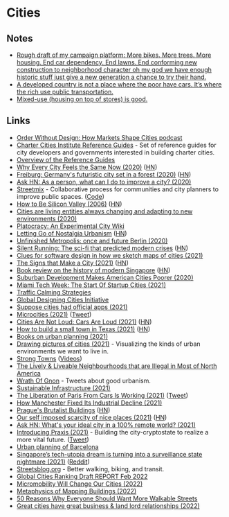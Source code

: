 # Cities

## Notes

- [Rough draft of my campaign platform: More bikes. More trees. More housing. End car dependency. End lawns. End conforming new construction to neighborhood character oh my god we have enough historic stuff just give a new generation a chance to try their hand.](https://twitter.com/zachklein/status/1440780815131033600)
- [A developed country is not a place where the poor have cars. It’s where the rich use public transportation.](https://twitter.com/zachklein/status/1457012008730120201)
- [Mixed-use (housing on top of stores) is good.](https://twitter.com/jake_gotta/status/1466189950135640065)

## Links

- [Order Without Design: How Markets Shape Cities podcast](https://overcast.fm/itunes1509606453/order-without-design-how-markets-shape-cities)
- [Charter Cities Institute Reference Guides](https://www.chartercitiesinstitute.org/category/reference-guides) - Set of reference guides for city developers and governments interested in building charter cities.
- [Overview of the Reference Guides](https://www.chartercitiesinstitute.org/post/overview-of-the-reference-guides)
- [Why Every City Feels the Same Now (2020)](https://www.theatlantic.com/technology/archive/2020/08/why-every-city-feels-same-now/615556/) ([HN](https://news.ycombinator.com/item?id=24259916))
- [Freiburg: Germany's futuristic city set in a forest (2020)](http://www.bbc.com/travel/story/20200715-freiburg-germanys-futuristic-city-set-in-a-forest) ([HN](https://news.ycombinator.com/item?id=24455406))
- [Ask HN: As a person, what can I do to improve a city? (2020)](https://news.ycombinator.com/item?id=25007697)
- [Streetmix](https://streetmix.net/) - Collaborative process for communities and city planners to improve public spaces. ([Code](https://github.com/streetmix/streetmix))
- [How to Be Silicon Valley (2006)](http://www.paulgraham.com/siliconvalley.html) ([HN](https://news.ycombinator.com/item?id=25115336))
- [Cities are living entities always changing and adapting to new environments (2020)](https://thinkthinkthink.substack.com/p/resilience)
- [Platocracy: An Experimental City Wiki](https://www.notion.so/Platocracy-An-Experimental-City-Wiki-4faf1beae8454aa19d3649afa7f5b59e)
- [Letting Go of Nostalgia Urbanism](https://www.granolashotgun.com/granolashotguncom/2mvygaw3y67fx5bqrvno2lp452zifc) ([HN](https://news.ycombinator.com/item?id=25626389))
- [Unfinished Metropolis: once and future Berlin (2020)](https://www.degradedorbit.com/articles/unfinished-metropolis-once-and-future-berlin)
- [Silent Running: The sci-fi that predicted modern crises](https://www.bbc.com/culture/article/20210212-silent-running-the-sci-fi-that-predicted-modern-crises) ([HN](https://news.ycombinator.com/item?id=26212975))
- [Clues for software design in how we sketch maps of cities (2021)](https://interconnected.org/home/2021/03/31/maps)
- [The Signs that Make a City (2021)](https://tribunemag.co.uk/2021/04/the-signs-that-make-a-city) ([HN](https://news.ycombinator.com/item?id=26839799))
- [Book review on the history of modern Singapore](https://www.lrb.co.uk/the-paper/v43/n06/thomas-meaney/the-bayswater-grocer) ([HN](https://news.ycombinator.com/item?id=26868966))
- [Suburban Development Makes American Cities Poorer (2020)](https://www.youtube.com/watch?v=VVUeqxXwCA0)
- [Miami Tech Week: The Start Of Startup Cities (2021)](https://1729.com/miami/)
- [Traffic Calming Strategies](https://globaldesigningcities.org/publication/global-street-design-guide/designing-streets-people/designing-for-motorists/traffic-calming-strategies/)
- [Global Designing Cities Initiative](https://globaldesigningcities.org/)
- [Suppose cities had official apps (2021)](https://twitter.com/balajis/status/1391635915370500096)
- [Microcities (2021)](https://www.interfluidity.com/v2/8772.html) ([Tweet](https://twitter.com/patrickc/status/1408795583213568004))
- [Cities Are Not Loud: Cars Are Loud (2021)](https://www.youtube.com/watch?v=CTV-wwszGw8) ([HN](https://news.ycombinator.com/item?id=27670251))
- [How to build a small town in Texas (2021)](https://wrathofgnon.substack.com/p/how-to-build-a-small-town-in-texas) ([HN](https://news.ycombinator.com/item?id=27751498))
- [Books on urban planning (2021)](https://www.reddit.com/r/suggestmeabook/comments/oj7f0w/weird_request_any_good_recent_books_about_urban/)
- [Drawing pictures of cities (2021)](https://noahpinion.substack.com/p/drawing-pictures-of-cities) - Visualizing the kinds of urban environments we want to live in.
- [Strong Towns](https://www.strongtowns.org/) ([Videos](https://www.youtube.com/playlist?app=desktop&list=PLJp5q-R0lZ0_FCUbeVWK6OGLN69ehUTVa))
- [The Lively & Liveable Neighbourhoods that are Illegal in Most of North America](https://www.youtube.com/watch?v=bnKIVX968PQ)
- [Wrath Of Gnon](https://twitter.com/wrathofgnon) - Tweets about good urbanism.
- [Sustainable Infrastructure (2021)](https://wrathofgnon.substack.com/p/sustainable-infrastructure)
- [The Liberation of Paris From Cars Is Working (2021)](https://slate.com/business/2021/09/paris-cars-bicycles-walking-david-belliard-anne-hidalgo.html) ([Tweet](https://twitter.com/travis_robert/status/1438577403295682564))
- [How Manchester Fixed Its Industrial Decline (2021)](https://www.youtube.com/watch?v=fuTIDc5ug-Y)
- [Prague's Brutalist Buildings](https://www.calvertjournal.com/features/show/13210/best-brutalist-buildings-in-prague-czech-republic-socialist-modernist-architecture) ([HN](https://news.ycombinator.com/item?id=29047075))
- [Our self imposed scarcity of nice places (2021)](https://www.strongtowns.org/journal/2021/11/3/our-self-imposed-scarcity-of-nice-places) ([HN](https://news.ycombinator.com/item?id=29104323))
- [Ask HN: What's your ideal city in a 100% remote world? (2021)](https://news.ycombinator.com/item?id=29120254)
- [Introducing Praxis (2021)](https://mirror.xyz/0x7a02D50B22cC79a3dc667E80B413996b81f5ED6E/ZIUh2ni7rm7j7IaxyLJMtJT5KzbU9xg6P-SQbSJhHj4) - Building the city-cryptostate to realize a more vital future. ([Tweet](https://twitter.com/drydenwtbrown/status/1459286570071113730))
- [Urban planning of Barcelona](https://twitter.com/MarkTomasovic/status/1459318924701585410)
- [Singapore’s tech-utopia dream is turning into a surveillance state nightmare (2021)](https://restofworld.org/2021/singapores-tech-utopia-dream-is-turning-into-a-surveillance-state-nightmare/) ([Reddit](https://www.reddit.com/r/slatestarcodex/comments/qxy6jh/singapore_i_think_that_the_entire_world_will_be/))
- [Streetsblog.org](https://www.streetsblog.org/) - Better walking, biking, and transit.
- [Global Cities Ranking Draft REPORT Feb 2022](https://data.unhabitat.org/documents/2b18c2738585490b8319c17c5625c0a1/explore)
- [Micromobility Will Change Our Cities (2022)](https://www.exponentialview.co/micromobility-will-change-our-cities/)
- [Metaphysics of Mapping Buildings (2022)](https://snufk.in/blog/mapping-buildings.html)
- [50 Reasons Why Everyone Should Want More Walkable Streets](https://www.fastcompany.com/3062989/50-reasons-why-everyone-should-want-more-walkable-streets)
- [Great cities have great business & land lord relationships (2022)](https://twitter.com/McReynoldsJoe/status/1536811067992678400)

